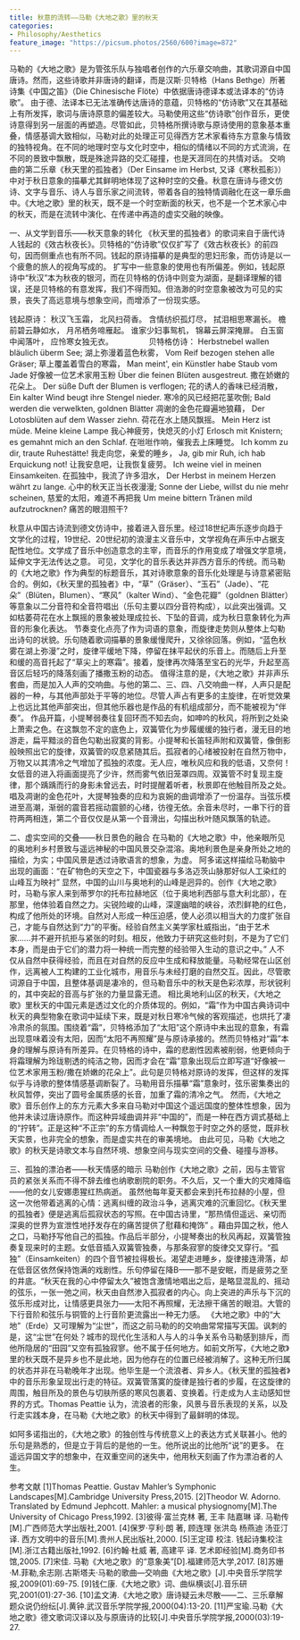 ```yaml
---
title: 秋意的流转——马勒《大地之歌》里的秋天
categories:
- Philosophy/Aesthetics
feature_image: "https://picsum.photos/2560/600?image=872"
---
```


马勒的《大地之歌》是为管弦乐队与独唱者创作的六乐章交响曲，其歌词源自中国唐诗。然而，这些诗歌并非唐诗的翻译，而是汉斯·贝特格（Hans Bethge）所著诗集《中国之笛》（Die Chinesische Flöte）中依据唐诗德译本或法译本的“仿诗歌”。 由于德、法译本已无法准确传达唐诗的意蕴，贝特格的“仿诗歌”又在其基础上有所发挥，歌词与唐诗原意的偏差较大。马勒使用这些“仿诗歌”创作音乐，更使诗意得到另一层面的再塑造。尽管如此，贝特格所撰诗歌与原诗使用的意象基本重叠，情感基调大致相似，马勒对此的处理正可见得西方艺术家看待东方意象与情致的独特视角。在不同的地理时空与文化时空中，相似的情绪以不同的方式流淌，在不同的景致中飘散，既是殊途异路的交汇碰撞，也是天涯同在的共情对话。
交响曲的第二乐章《秋天里的孤独者》（Der Einsame im Herbst, 又译《寒秋孤影》）中对于秋日意象的描摹尤其鲜明地体现了这种时空的交叠。秋意在唐诗与德文仿诗、文字与音乐、诗人与音乐家之间流转，带着各自的独特情调融化在这一章乐曲中。《大地之歌》里的秋天，既不是一个时空断面的秋天，也不是一个艺术家心中的秋天，而是在流转中演化、在传递中再造的虚实交融的映像。

一、从文学到音乐——秋天意象的转化
《秋天里的孤独者》的歌词来自于唐代诗人钱起的《效古秋夜长》。贝特格的“仿诗歌”仅仅扩写了《效古秋夜长》的前四句，因而侧重点也有所不同。钱起的原诗描摹的是典型的思妇形象，而仿诗是以一个疲惫的旅人的视角写成的。
扩写中一些意象的使用也有所偏差。例如，钱起原诗中“秋汉”本为秋夜的银河，而在贝特格的仿诗中则变为湖面，是翻译理解的错误，还是贝特格的有意发挥，我们不得而知。但浩渺的时空意象被改为可见的实景，丧失了高远意境与想象空间，而增添了一份现实感。


钱起原诗：
秋汉飞玉霜，
北风扫荷香。
含情纺织孤灯尽，
拭泪相思寒漏长。
檐前碧云静如水，
月吊栖务啼雁起。
谁家少妇事鸳机，
锦幕云屏深掩扉。
白玉窗中闻落叶，
应怜寒女独无衣。 　　　　
贝特格仿诗：
Herbstnebel wallen bläulich überm See;
湖上弥漫着蓝色秋雾，
Vom Reif bezogen stehen alle Gräser;
草上覆盖着雪白的寒霜，
Man meint', ein Künstler habe Staub vom Jade
好像被一位艺术家用玉粉
Über die feinen Blüten ausgestreut.
撒在娇嫩的花朵上。
Der süße Duft der Blumen is verflogen;
花的诱人的香味已经消散，
Ein kalter Wind beugt ihre Stengel nieder.
寒冷的风已经把花茎吹倒;
Bald werden die verwelkten, goldnen Blätter
凋谢的金色花瓣遍地狼藉，
Der Lotosblüten auf dem Wasser ziehn.
荷花在水上随风飘摇。
Mein Herz ist müde. Meine kleine Lampe
我心神疲劳，快熄灭的小灯
Erlosch mit Knistern; es gemahnt mich an den Schlaf.
在咝咝作响，催我去上床睡觉。
Ich komm zu dir, traute Ruhestätte!
我走向您，亲爱的睡乡，
Ja, gib mir Ruh, ich hab Erquickung not!
让我安息吧，让我恢复疲劳。
Ich weine viel in meinen Einsamkeiten.
在孤独中，我流了许多泪水，
Der Herbst in meinem Herzen währt zu lange.
心中的秋天正当长夜漫漫;
Sonne der Liebe, willst du nie mehr scheinen,
慈爱的太阳，难道不再把我
Um meine bittern Tränen mild aufzutrocknen?
痛苦的眼泪照干?

秋意从中国古诗流到德文仿诗中，接着进入音乐里。经过18世纪声乐逐步向趋于文学化的过程，19世纪、20世纪初的浪漫主义音乐中，文学视角在声乐中占据支配性地位。文学成了音乐中创造意念的主宰，而音乐的作用变成了增强文学意境，延伸文字无法传达之意。 可见，文学化的音乐表达并非西方音乐的传统。而马勒的《大地之歌》作为典型的标题音乐，其对诗歌意象的音乐化处理是与诗意紧密贴合的。例如，《秋天里的孤独者》中，“草”（Gräser）、“玉石”（Jade）、“花朵”（Blüten，Blumen）、“寒风”（kalter Wind）、“金色花瓣”（goldnen Blätter）等意象以二分音符和全音符唱出（乐句主要以四分音符构成），以此突出强调。又如枯萎荷花在水上飘摇的景象被处理成拉长、下坠的音调，成为秋日意象转化为声音的形象化表达。
节奏变化点亮了作为词语的意象，而旋律走势则从整体上勾勒出诗句的状貌。乐句随着歌词描摹的景象缓慢爬升，又徐徐回落。例如，“蓝色秋雾在湖上弥漫”之时，旋律平缓地下降，停留在抹平起伏的乐音上。而随后上升至和缓的高音托起了“草尖上的寒霜”。接着，旋律再次降落至宝石的光华，升起至高音区后轻巧的降落刻画了播撒玉粉的动态。
值得注意的是，《大地之歌》并非声乐套曲，而是加入人声的交响曲。与他的第二、三、四、八交响曲一样，人声只是配器的一种，与其他声部处于平等的地位。尽管人声占有更多的主旋律，在听觉效果上也远比其他声部突出，但其他乐器也是作品的有机组成部分，而不能被视为“伴奏”。
作品开篇，小提琴弱奏往复回环而不知去向，如呻吟的秋风，将所到之处染上萧索之色。在这飘忽不定的底色上，双簧管化为步履缓缓的独行者，漫无目的地游走，扁平黯淡的音色勾勒出寂寞的背影。小提琴和长笛轻声附和双簧管，像倒影般映照出它的旋律，双簧管的叹息紧随其后。孤寂者的心绪被投射在自然万物中，万物又以其清冷之气增加了孤独的浓度。无人应，唯秋风应和我的低语，又奈何！女低音的进入将画面提亮了少许，然而雾气依旧笼罩四周。双簧管不时复现主旋律，那个踽踽而行的身影未曾远去，时时提醒着听者，秋景即在他触目所及之处。唱及凋谢的金色花叶，大提琴独奏的应和为哀婉的曲调增添了一份温存。当弦乐模进至高潮，渐弱的震音若摇动震颤的心绪，彷徨无依。余音未尽时，一串下行的音符两两相连，第二个音仅仅是从第一个音滑出，勾描出秋叶随风飘落的轨迹。

二、虚实空间的交叠——秋日景色的融合
在马勒的《大地之歌》中，他亲眼所见的奥地利乡村景致与遥远神秘的中国风景交杂混溶。奥地利景色是亲身所处之地的描绘，为实；中国风景是透过诗歌语言的想象，为虚。
阿多诺这样描绘马勒脑中出现的画面：“在矿物色的天空之下，中国瓷器与多洛迈茨山脉那好似人工染红的山峰互为映衬” 显然，中国的山川与奥地利的山峰是迥异的。创作《大地之歌》时，马勒与家人来到蒂罗尔的托布拉赫地区（位于奥地利西部与意大利北部），在那里，他体验着自然之力。尖锐险峻的山峰，深邃幽暗的峡谷，浓烈鲜艳的红色，构成了他所处的环境。自然对人形成一种压迫感，使人必须以相当大的力度扩张自己，才能与自然达到“力”的平衡。经验自然主义美学家杜威指出，“由于艺术家......并不避开抗拒与紧张的时刻。相反，他致力于研究这些时刻，不是为了它们本身，而是由于它们的潜力将一种统一而完整的经验带入生动的意识之中。” 人不仅从自然中获得经验，而且在对自然的反应中生成和释放能量。马勒经常在山区创作，远离被人工构建的工业化城市，用音乐与未经打磨的自然交互。因此，尽管歌词源自于中国，且整体基调是凄冷的，但马勒音乐中的秋天是色彩浓厚，形状锐利的，其中突起的音高与扩张的力量显露无遗。
相比奥地利山区的秋天，《大地之歌》里秋天的中国元素是透过文化的介质体现的。例如，“霜”作为中国古典诗词中秋天的典型物象在歌词中延续下来，既是对秋日寒冷气候的客观描述，也烘托了凄冷肃杀的氛围。围绕着“霜”，贝特格添加了“太阳”这个原诗中未出现的意象，有霜出现意味着没有太阳，因而“太阳不再照耀”是与原诗承接的。然而贝特格对“霜”本身的理解与原诗有所差异。在贝特格的诗中，霜的悲剧性因素被削弱，他更倾向于将霜理解为玲珑剔透的纯洁之物，因而才会在“霜”意象出现后立即写道“好像被一位艺术家用玉粉/撒在娇嫩的花朵上”。此句是贝特格对原诗的发挥，但这样的发挥似乎与诗歌的整体情感基调断裂了。马勒用音乐描摹“霜”意象时，弦乐密集奏出的秋风暂停，突出了圆号金属质感的长音，加重了霜的清冷之气。
    然而，《大地之歌》音乐创作上的东方元素大多来自马勒对中国这个遥远国度的整体性想象，因为他并未读过唐诗原作。而这种异域曲调并非“中国的”，而是一种在西方调式基础上的“拧转”。正是这种“不正宗”的东方情调给人一种飘忽于时空之外的感觉，既非秋天实景，也非完全的想象，而是虚实共在的审美境地。
由此可见，马勒《大地之歌》的秋天是诗歌文本与自然环境、想象空间与现实空间的交叠、碰撞与游移。

三、孤独的漂泊者——秋天情感的暗示
马勒创作《大地之歌》之前，因与主管官员的紧张关系而不得不辞去维也纳歌剧院的职务。不久后，又一个重大的灾难降临——他的女儿安娜患猩红热病逝。 虽然他每年夏天都会来到托布拉赫的小屋，但这一次他带着逃离的心情：逃离纠缠的政治斗争，逃离灾难的沉重回忆。《秋天里的孤独者》便是逃离后孤寂状态的写照。在中国古诗里，“那热情但遥远、亲切而深奥的世界为宣泄性地抒发存在的痛苦提供了慰藉和掩饰” 。藉由异国之秋，他人之口，马勒抒写他自己的孤独。作品后半部分，小提琴奏出的秋风再起，双簧管独奏复现来时的主题。女低音插入双簧管独奏，与那条寂寥的旋律交叉穿行。“孤独”（Einsamkeiten）的四个音节被拉得极长。渴望走进睡乡，旋律接连滑落，却在低音区依然保持饱满的戏剧性。乐句停留在降B——那不是安眠，而是疲劳之至的井底。“秋天在我的心中停留太久”被饱含激情地唱出之后，是略显混乱的、摇动的弦乐，一张一弛之间，秋天由自然渗入孤寂者的内心。向上突进的声乐与下沉的弦乐形成对比，让情感更具张力——太阳不再照耀，无法擦干痛苦的眼泪。大管的下行音阶和弦乐与铜管的上行音阶更流露出一种无力感。
《大地之歌》中的“大地”（Erde）又可理解为“尘世”，而这之前马勒的的交响曲常常描写天国。讽刺的是，这“尘世”在何处？城市的现代化生活和人与人的斗争关系令马勒感到排斥，而他所隐居的“田园”又空有孤独寂寥。他不属于任何地方。如前文所写，《大地之歌》里的秋天既不是异乡也不是此地，因为他存在的位置已经被消解了。这种无所归属的状态并非在马勒晚年才出现。他毕生是一个流浪者、异乡人。《秋天里的孤独者》中的音乐形象呈现出行走的特征。双簧管落寞的旋律是独行者的步履，在这旋律的周围，触目所及的景色与切肤所感的寒风包裹着、变换着。行走成为人主动感知世界的方式。Thomas Peattie 认为，流浪者的形象，风景与音乐表现的关系，以及行走实践本身，在马勒《大地之歌》的秋天中得到了最鲜明的体现。


如阿多诺指出的，《大地之歌》的独创性与传统意义上的表达方式关联甚小。他的乐句是熟悉的，但是立于背后的是他的一生。他所说出的比他所“说”的更多。 在遥远异国文字的想象中，在双重空间的迷失中，他用秋天刻画了作为漂泊者的人生。


参考文献
[1]Thomas Peattie. Gustav Mahler’s Symphonic Landscapes[M].Cambridge University Press,2015.
[2]Theodor W. Adorno. Translated by Edmund Jephcott. Mahler: a musical physiognomy[M].The University of Chicago Press,1992.
[3]彼得·富兰克林 著, 王丰 陆嘉琳 译. 马勒传[M].广西师范大学出版社,2001.
[4]保罗·亨利·朗 著, 顾连理 张洪岛 杨燕迪 汤亚汀 译. 西方文明中的音乐[M].贵州人民出版社,2000.
[5]王定璋 校注. 钱起诗集校注[M].浙江古籍出版社,1992.
[6]约翰·杜威 著, 高建平 译. 艺术即经验[M].商务印书馆,2005.
[7]宋佳. 马勒《大地之歌》的“意象美”[D].福建师范大学,2017.
[8]苏姗·M.菲勒,余志刚.古斯塔夫·马勒的歌曲—交响曲《大地之歌》[J].中央音乐学院学报,2009(01):69-75.
[9]钱仁康.《大地之歌》词、曲纵横谈[J].音乐研究,2001(01):27-36.
[10]孟文涛.《大地之歌》唐诗疑云未尽散——二、三乐章解题众说仍纷纭[J].黄钟.武汉音乐学院学报,2000(04):13-20.
[11]严宝瑜.马勒《大地之歌》德文歌词汉译以及与原唐诗的比较[J].中央音乐学院学报,2000(03):19-27.
